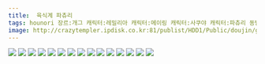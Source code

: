 ```yaml
---
title:  육식계 파츄리
tags: hounori 장르:개그 캐릭터:레밀리아 캐릭터:메이링 캐릭터:사쿠야 캐릭터:파츄리 동방_동인지
image: http://crazytempler.ipdisk.co.kr:81/publist/HDD1/Public/doujin/ghap/5239/001.jpg
---
```

<img src="http://crazytempler.ipdisk.co.kr:81/publist/HDD1/Public/doujin/ghap/5239/001.jpg">
<img src="http://crazytempler.ipdisk.co.kr:81/publist/HDD1/Public/doujin/ghap/5239/002.jpg">
<img src="http://crazytempler.ipdisk.co.kr:81/publist/HDD1/Public/doujin/ghap/5239/003.jpg">
<img src="http://crazytempler.ipdisk.co.kr:81/publist/HDD1/Public/doujin/ghap/5239/004.jpg">
<img src="http://crazytempler.ipdisk.co.kr:81/publist/HDD1/Public/doujin/ghap/5239/005.jpg">
<img src="http://crazytempler.ipdisk.co.kr:81/publist/HDD1/Public/doujin/ghap/5239/006.jpg">
<img src="http://crazytempler.ipdisk.co.kr:81/publist/HDD1/Public/doujin/ghap/5239/007.jpg">
<img src="http://crazytempler.ipdisk.co.kr:81/publist/HDD1/Public/doujin/ghap/5239/008.jpg">
<img src="http://crazytempler.ipdisk.co.kr:81/publist/HDD1/Public/doujin/ghap/5239/009.jpg">
<img src="http://crazytempler.ipdisk.co.kr:81/publist/HDD1/Public/doujin/ghap/5239/010.jpg">
<img src="http://crazytempler.ipdisk.co.kr:81/publist/HDD1/Public/doujin/ghap/5239/011.jpg">
<img src="http://crazytempler.ipdisk.co.kr:81/publist/HDD1/Public/doujin/ghap/5239/012.jpg">
<img src="http://crazytempler.ipdisk.co.kr:81/publist/HDD1/Public/doujin/ghap/5239/013.jpg">
<img src="http://crazytempler.ipdisk.co.kr:81/publist/HDD1/Public/doujin/ghap/5239/014.jpg">
<img src="http://crazytempler.ipdisk.co.kr:81/publist/HDD1/Public/doujin/ghap/5239/015.jpg">
